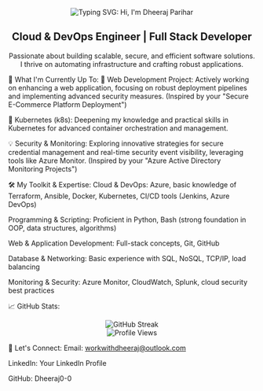 <p align="center">
<img src="https://www.google.com/search?q=https://readme-typing-svg.herokuapp.com%3Ffont%3DFira%2BCode%26size%3D26%26duration%3D3000%26pause%3D150%26repeat%3Dfalse%26random%3Dfalse%26width%3D435%26lines%3DHi%2B%25F0%259F%2591%258B%252C%2BI%27m%2BDheeraj%2BParihar" alt="Typing SVG: Hi, I'm Dheeraj Parihar">
</p>

<h2 align="center">Cloud & DevOps Engineer | Full Stack Developer</h2>

<p align="center">
Passionate about building scalable, secure, and efficient software solutions. I thrive on automating infrastructure and crafting robust applications.
</p>

🚀 What I'm Currently Up To:
🔭 Web Development Project: Actively working on enhancing a web application, focusing on robust deployment pipelines and implementing advanced security measures. (Inspired by your "Secure E-Commerce Platform Deployment")

🌱 Kubernetes (k8s): Deepening my knowledge and practical skills in Kubernetes for advanced container orchestration and management.

💡 Security & Monitoring: Exploring innovative strategies for secure credential management and real-time security event visibility, leveraging tools like  Azure Monitor. (Inspired by your "Azure Active Directory Monitoring Projects")

🛠️ My Toolkit & Expertise:
Cloud & DevOps: Azure, basic knowledge of Terraform, Ansible, Docker, Kubernetes, CI/CD tools (Jenkins, Azure DevOps)

Programming & Scripting: Proficient in Python, Bash (strong foundation in OOP, data structures, algorithms)

Web & Application Development: Full-stack concepts, Git, GitHub

Database & Networking: Basic experience with SQL, NoSQL, TCP/IP, load balancing

Monitoring & Security: Azure Monitor, CloudWatch, Splunk, cloud security best practices

📈 GitHub Stats:
<p align="center">
<img src="https://streak-stats.demolab.com?user=Dheeraj0-0&theme=dark&hide_border=true" alt="GitHub Streak">
<br>
<img src="https://komarev.com/ghpvc/?username=Dheeraj0-0&color=268F77&label=Profile+Views" alt="Profile Views">
</p>

📧 Let's Connect:
Email: workwithdheeraj@outlook.com

LinkedIn: Your LinkedIn Profile <!-- IMPORTANT: Replace with your actual LinkedIn URL -->

GitHub: Dheeraj0-0
